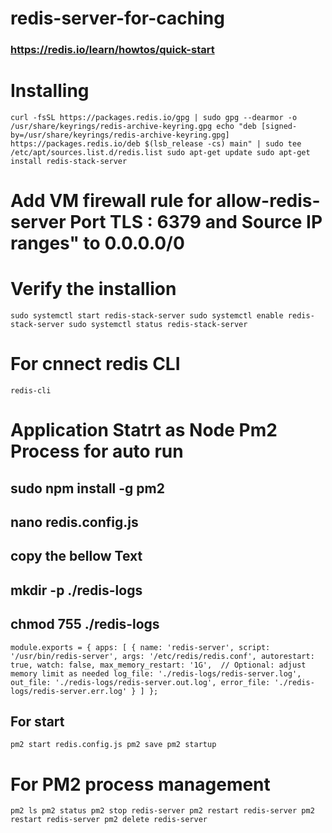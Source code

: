 # redis-server-for-caching
### https://redis.io/learn/howtos/quick-start

# Installing 
`
curl -fsSL https://packages.redis.io/gpg | sudo gpg --dearmor -o /usr/share/keyrings/redis-archive-keyring.gpg
echo "deb [signed-by=/usr/share/keyrings/redis-archive-keyring.gpg] https://packages.redis.io/deb $(lsb_release -cs) main" | sudo tee /etc/apt/sources.list.d/redis.list
sudo apt-get update
sudo apt-get install redis-stack-server
`

# Add VM firewall rule for allow-redis-server Port TLS : 6379 and Source IP ranges" to 0.0.0.0/0

# Verify the installion

`
sudo systemctl start redis-stack-server
sudo systemctl enable redis-stack-server
sudo systemctl status redis-stack-server
`

# For cnnect redis CLI
`
redis-cli
`

# Application Statrt as Node Pm2 Process for auto run

## sudo npm install -g pm2
## nano redis.config.js
## copy the bellow Text
## mkdir -p ./redis-logs
## chmod 755 ./redis-logs

`
module.exports = {
  apps: [
    {
      name: 'redis-server',
      script: '/usr/bin/redis-server',
      args: '/etc/redis/redis.conf',
      autorestart: true,
      watch: false,
      max_memory_restart: '1G',  // Optional: adjust memory limit as needed
      log_file: './redis-logs/redis-server.log',
      out_file: './redis-logs/redis-server.out.log',
      error_file: './redis-logs/redis-server.err.log'
    }
  ]
};
`
## For start
`
pm2 start redis.config.js
pm2 save
pm2 startup
`

# For PM2 process management
`
pm2 ls
pm2 status
pm2 stop redis-server
pm2 restart redis-server
pm2 restart redis-server
pm2 delete redis-server
`







